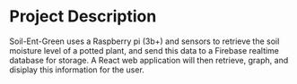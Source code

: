 # Project Description

Soil-Ent-Green uses a Raspberry pi (3b+) and sensors to retrieve the soil moisture level of a potted plant, and send this data to a Firebase realtime database for storage. A React web application will then retrieve, graph, and disiplay this information for the user.